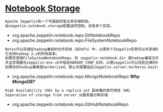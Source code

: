 # [Notebook Storage](https://zeppelin.apache.org/docs/0.8.0/setup/storage/storage.html#notebook-storage-in-local-git-repository)
```md
Apache Zeppelin有一个可插拔的笔记本存储机制。
由zeppelin.notebook.storage配置选项控制，具有多个实现。
```
* org.apache.zeppelin.notebook.repo.GitNotebookRepo
* org.apache.zeppelin.notebook.repo.FileSystemNotebookRepo
```md
Notes可以存储在hadoop兼容的文件系统（如hdfs）中，以便多个Zeppelin实例可以共享相同的注释。
它支持hadoop 2.x的所有版本。
如果您使用FileSystemNotebookRepo，则 zeppelin.notebook.dir 是hadoop兼容文件系统上的路径。
并且您需要在zeppelin-env.sh中指定HADOOP_CONF_DIR，以便zeppelin可以找到正确的hadoop配置文件。
如果你的hadoop集群是kerberized，那么你需要指定zeppelin.server.kerberos.keytab和zeppelin.server.kerberos.principal
```

* org.apache.zeppelin.notebook.repo.MongoNotebookRepo
***Why MongoDB?***
```md
High Availability (HA) by a replica set 副本集的高可用性（HA）
Seperation of storage from server 从服务器分离存储
```
* org.apache.zeppelin.notebook.repo.GitHubNotebookRepo

